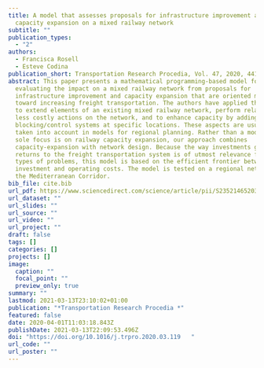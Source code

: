 ```yaml
---
title: A model that assesses proposals for infrastructure improvement and
  capacity expansion on a mixed railway network
subtitle: ""
publication_types:
  - "2"
authors:
  - Francisca Rosell
  - Esteve Codina
publication_short: Transportation Research Procedia, Vol. 47, 2020, 441 - 448
abstract: This paper presents a mathematical programming-based model for
  evaluating the impact on a mixed railway network from proposals for
  infrastructure improvement and capacity expansion that are oriented mainly
  toward increasing freight transportation. The authors have applied this model
  to extend elements of an existing mixed railway network, perform relatively
  less costly actions on the network, and to enhance capacity by adding new
  blocking/control systems at specific locations. These aspects are usually not
  taken into account in models for regional planning. Rather than a model whose
  sole focus is on railway capacity expansion, our approach combines
  capacity-expansion with network design. Because the way investments generate
  returns to the freight transportation system is of utmost relevance for these
  types of problems, this model is based on the efficient frontier between
  investment and operating costs. The model is tested on a regional network in
  the Mediterranean Corridor.
bib_file: cite.bib
url_pdf: https://www.sciencedirect.com/science/article/pii/S2352146520303173
url_dataset: ""
url_slides: ""
url_source: ""
url_video: ""
url_project: ""
draft: false
tags: []
categories: []
projects: []
image:
  caption: ""
  focal_point: ""
  preview_only: true
summary: ""
lastmod: 2021-03-13T23:10:02+01:00
publication: "*Transportation Research Procedia *"
featured: false
date: 2020-04-01T11:03:18.843Z
publishDate: 2021-03-13T22:09:53.496Z
doi: "https://doi.org/10.1016/j.trpro.2020.03.119   "
url_code: ""
url_poster: ""
---
```

